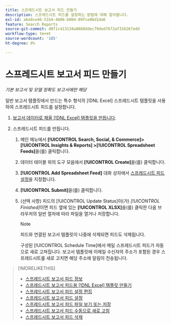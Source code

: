 ```yaml
---
title: 스프레드시트 보고서 피드 만들기
description: 스프레드시트 피드를 설정하는 방법에 대해 알아봅니다.
exl-id: a6a9ce46-51b4-4b06-b004-89fce06d1da6
feature: Search Reports
source-git-commit: d0f1c413134a0868ddec79ded7672af316267edd
workflow-type: tm+mt
source-wordcount: '185'
ht-degree: 0%

---
```


# 스프레드시트 보고서 피드 만들기

*기본 보고서 및 모델 정확도 보고서에만 해당*

일반 보고서 템플릿에서 만드는 특수 형식의 [!DNL Excel] 스프레드시트 템플릿을 사용하여 스프레드시트 피드를 설정합니다.

1. [보고서 데이터로 채울 [!DNL Excel] 템플릿을 만듭니다](spreadsheet-feed-create-excel-template.md).

2. 스프레드시트 피드를 만듭니다.

   1. 메인 메뉴에서 **[!UICONTROL Search, Social, & Commerce]> [!UICONTROL Insights & Reports] >[!UICONTROL Spreadsheet Feeds]**&#x200B;을(를) 클릭합니다.

   1. 데이터 테이블 위의 도구 모음에서 **[!UICONTROL Create]**&#x200B;을(를) 클릭합니다.

   1. **[!UICONTROL Add Spreadsheet Feed]** 대화 상자에서 [스프레드시트 피드 설정](spreadsheet-feed-settings.md)을 지정합니다.

   1. **[!UICONTROL Submit]**&#x200B;을(를) 클릭합니다.

   1. (선택 사항) 피드의 [!UICONTROL Update Status]이(가) *[!UICONTROL Finished]*&#x200B;이면 피드 옆에 있는 **[!UICONTROL XLSX]**&#x200B;을(를) 클릭한 다음 브라우저의 일반 절차에 따라 파일을 열거나 저장합니다.

      >[!NOTE]
      >
      >피드와 연결된 보고서 템플릿이 나중에 삭제되면 피드도 삭제됩니다.

      구성된 [!UICONTROL Schedule Time]에서 매일 스프레드시트 피드가 자동으로 새로 고쳐집니다. 보고서 템플릿에 이메일 수신자의 주소가 포함된 경우 스프레드시트를 새로 고치면 해당 주소에 알림이 전송됩니다.

>[!MORELIKETHIS]
>
>* [스프레드시트 보고서 피드 정보](spreadsheet-feed-about.md)
>* [스프레드시트 보고서 피드용  [!DNL Excel] 템플릿 만들기](spreadsheet-feed-create-excel-template.md)
>* [스프레드시트 보고서 피드 설정 편집](spreadsheet-feed-edit.md)
>* [스프레드시트 보고서 피드 설정](spreadsheet-feed-settings.md)
>* [스프레드시트 보고서 피드 파일 보기 또는 저장](spreadsheet-feed-view-or-save.md)
>* [스프레드시트 보고서 피드 수동으로 새로 고침](spreadsheet-feed-refresh.md)
>* [스프레드시트 보고서 피드 삭제](spreadsheet-feed-delete.md)
